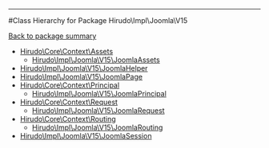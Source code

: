 - - -

#Class Hierarchy for Package Hirudo\Impl\Joomla\V15

<div><a href='https://github.com/JeyDotC/Hirudo-docs/blob/master/Hirudo/Impl/Joomla/V15/'>Back to package summary</a></div>

<ul>
<li><a href="https://github.com/JeyDotC/Hirudo-docs/blob/master/Hirudo/Core/Context/Assets.md">Hirudo\Core\Context\Assets</a><ul>
<li><a href="https://github.com/JeyDotC/Hirudo-docs/blob/master/Hirudo/Impl/Joomla/V15/JoomlaAssets.md">Hirudo\Impl\Joomla\V15\JoomlaAssets</a></li>
</ul>
</li>
<li><a href="https://github.com/JeyDotC/Hirudo-docs/blob/master/Hirudo/Impl/Joomla/V15/JoomlaHelper.md">Hirudo\Impl\Joomla\V15\JoomlaHelper</a></li>
<li><a href="https://github.com/JeyDotC/Hirudo-docs/blob/master/Hirudo/Impl/Joomla/V15/JoomlaPage.md">Hirudo\Impl\Joomla\V15\JoomlaPage</a></li>
<li><a href="https://github.com/JeyDotC/Hirudo-docs/blob/master/Hirudo/Core/Context/Principal.md">Hirudo\Core\Context\Principal</a><ul>
<li><a href="https://github.com/JeyDotC/Hirudo-docs/blob/master/Hirudo/Impl/Joomla/V15/JoomlaPrincipal.md">Hirudo\Impl\Joomla\V15\JoomlaPrincipal</a></li>
</ul>
</li>
<li><a href="https://github.com/JeyDotC/Hirudo-docs/blob/master/Hirudo/Core/Context/Request.md">Hirudo\Core\Context\Request</a><ul>
<li><a href="https://github.com/JeyDotC/Hirudo-docs/blob/master/Hirudo/Impl/Joomla/V15/JoomlaRequest.md">Hirudo\Impl\Joomla\V15\JoomlaRequest</a></li>
</ul>
</li>
<li><a href="https://github.com/JeyDotC/Hirudo-docs/blob/master/Hirudo/Core/Context/Routing.md">Hirudo\Core\Context\Routing</a><ul>
<li><a href="https://github.com/JeyDotC/Hirudo-docs/blob/master/Hirudo/Impl/Joomla/V15/JoomlaRouting.md">Hirudo\Impl\Joomla\V15\JoomlaRouting</a></li>
</ul>
</li>
<li><a href="https://github.com/JeyDotC/Hirudo-docs/blob/master/Hirudo/Impl/Joomla/V15/JoomlaSession.md">Hirudo\Impl\Joomla\V15\JoomlaSession</a></li>
</ul>
